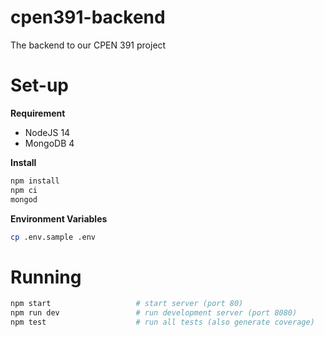 # cpen391-backend
The backend to our CPEN 391 project

# Set-up
**Requirement**
- NodeJS 14
- MongoDB 4

**Install**
```sh
npm install
npm ci
mongod
```

**Environment Variables**
```sh
cp .env.sample .env
```

# Running
```sh
npm start                   # start server (port 80)
npm run dev                 # run development server (port 8080)
npm test                    # run all tests (also generate coverage)
```
